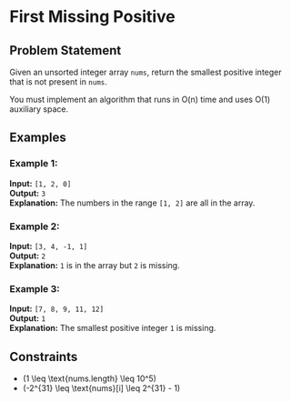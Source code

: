 # First Missing Positive

## Problem Statement

Given an unsorted integer array `nums`, return the smallest positive integer that is not present in `nums`.

You must implement an algorithm that runs in O(n) time and uses O(1) auxiliary space.

## Examples

### Example 1:
**Input:** `[1, 2, 0]`  
**Output:** `3`  
**Explanation:** The numbers in the range `[1, 2]` are all in the array.

### Example 2:
**Input:** `[3, 4, -1, 1]`  
**Output:** `2`  
**Explanation:** `1` is in the array but `2` is missing.

### Example 3:
**Input:** `[7, 8, 9, 11, 12]`  
**Output:** `1`  
**Explanation:** The smallest positive integer `1` is missing.

## Constraints

- \(1 \leq \text{nums.length} \leq 10^5\)
- \(-2^{31} \leq \text{nums}[i] \leq 2^{31} - 1\)